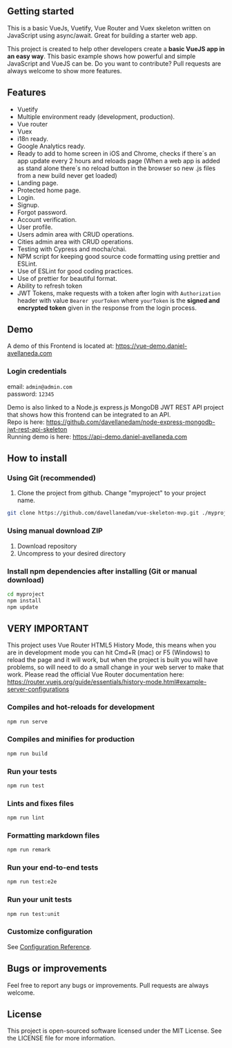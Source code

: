 ## Getting started

This is a basic VueJs, Vuetify, Vue Router and Vuex skeleton written on JavaScript using async/await. Great for building a starter web app.

This project is created to help other developers create a **basic VueJS app in an easy way**. This basic example shows how powerful and simple JavaScript and VueJS can be. Do you want to contribute? Pull requests are always welcome to show more features.

## Features

-   Vuetify
-   Multiple environment ready (development, production).
-   Vue router
-   Vuex
-   i18n ready.
-   Google Analytics ready.
-   Ready to add to home screen in iOS and Chrome, checks if there´s an app update every 2 hours and reloads page (When a web app is added as stand alone there´s no reload button in the browser so new .js files from a new build never get loaded)
-   Landing page.
-   Protected home page.
-   Login.
-   Signup.
-   Forgot password.
-   Account verification.
-   User profile.
-   Users admin area with CRUD operations.
-   Cities admin area with CRUD operations.
-   Testing with Cypress and mocha/chai.
-   NPM script for keeping good source code formatting using prettier and ESLint.
-   Use of ESLint for good coding practices.
-   Use of prettier for beautiful format.
-   Ability to refresh token
-   JWT Tokens, make requests with a token after login with `Authorization` header with value `Bearer yourToken` where `yourToken` is the **signed and encrypted token** given in the response from the login process.

## Demo

A demo of this Frontend is located at: <https://vue-demo.daniel-avellaneda.com>

### Login credentials

email: `admin@admin.com`  
password: `12345`

Demo is also linked to a Node.js express.js MongoDB JWT REST API project that shows how this frontend can be integrated to an API.  
Repo is here: <https://github.com/davellanedam/node-express-mongodb-jwt-rest-api-skeleton>  
Running demo is here: <https://api-demo.daniel-avellaneda.com>

## How to install

### Using Git (recommended)

1.  Clone the project from github. Change "myproject" to your project name.

```bash
git clone https://github.com/davellanedam/vue-skeleton-mvp.git ./myproject
```

### Using manual download ZIP

1.  Download repository
2.  Uncompress to your desired directory

### Install npm dependencies after installing (Git or manual download)

```bash
cd myproject
npm install
npm update
```

## VERY IMPORTANT

This project uses Vue Router HTML5 History Mode, this means when you are in development mode you can hit Cmd+R (mac) or F5 (Windows) to reload the page and it will work, but when the project is built you will have problems, so will need to do a small change in your web server to make that work. Please read the official Vue Router documentation here: <https://router.vuejs.org/guide/essentials/history-mode.html#example-server-configurations>

### Compiles and hot-reloads for development

```bash
npm run serve
```

### Compiles and minifies for production

```bash
npm run build
```

### Run your tests

```bash
npm run test
```

### Lints and fixes files

```bash
npm run lint
```

### Formatting markdown files

```bash
npm run remark
```

### Run your end-to-end tests

```bash
npm run test:e2e
```

### Run your unit tests

```bash
npm run test:unit
```

### Customize configuration

See [Configuration Reference](https://cli.vuejs.org/config/).

## Bugs or improvements

Feel free to report any bugs or improvements. Pull requests are always welcome.

## License

This project is open-sourced software licensed under the MIT License. See the LICENSE file for more information.
